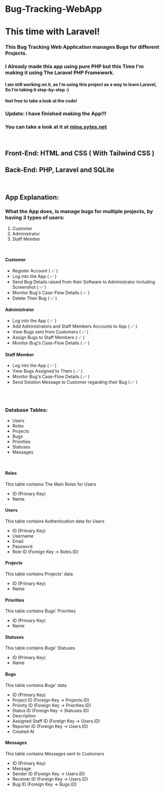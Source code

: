 # Bug-Tracking-WebApp

# This time with Laravel!

### This Bug Tracking Web Application manages Bugs for different Projects.

### I Already made this app using pure PHP but this Time I'm making it using The Laravel PHP Framework.

#### I am still working on it, as I'm using this project as a way to learn Laravel, So I'm taking it step-by-step :)

#### feel free to take a look at the code!

### Update: I have finished making the App!!!

### You can take a look at it at [mina.sytes.net](https://mina.sytes.net)

<br>

## Front-End: HTML and CSS ( With Tailwind CSS )

## Back-End: PHP, Laravel and SQLite

<br>

## App Explanation:

### What the App does, is manage bugs for multiple projects, by having 3 types of users:

<ol>
    <li>Customer</li>
    <li>Administrator</li>
    <li>Staff Member</li>
</ol>

<br>

#### Customer

<ul>
	<li>Register Account ( ✅ )</li>
	<li>Log into the App ( ✅ )</li>
	<li>Send Bug Details raised from their Software to Administrator Including Screenshot ( ✅ )</li>
	<li>Monitor Bug's Case-Flow Details ( ✅ )</li>
	<li>Delete Their Bug ( ✅ )</li>
</ul>

#### Administrator

<ul>
	<li>Log into the App ( ✅ )</li>
	<li>Add Administrators and Staff Members Accounts to App ( ✅ )</li>
	<li>View Bugs sent from Customers ( ✅ )</li>
	<li>Assign Bugs to Staff Members ( ✅ )</li>
	<li>Monitor Bug's Case-Flow Details ( ✅ )</li>
</ul>

#### Staff Member

<ul>
	<li>Log into the App ( ✅ )</li>
	<li>View Bugs Assigned to Them ( ✅ )</li>
	<li>Monitor Bug's Case-Flow Details ( ✅ )</li>
	<li>Send Solution Message to Customer regarding their Bug ( ✅ )</li>
</ul>

<br>
<br>

### Database Tables:

<ul>
	<li>Users</li>
	<li>Roles</li>
	<li>Projects</li>
	<li>Bugs</li>
	<li>Priorities</li>
	<li>Statuses</li>
	<li>Messages</li>
</ul>

<br>

#### Roles

This table contains The Main Roles for Users

<ul>
	<li>ID (Primary Key)</li>
	<li>Name</li>
</ul>

#### Users

This table contains Authentication data for Users

<ul>
	<li>ID (Primary Key)</li>
	<li>Username</li>
	<li>Email</li>
	<li>Password</li>
	<li>Role ID (Foreign Key -> Roles.ID)</li>
</ul>

#### Projects

This table contains Projects' data

<ul>
	<li>ID (Primary Key)</li>
	<li>Name</li>
</ul>

#### Priorities

This table contains Bugs' Priorities

<ul>
	<li>ID (Primary Key)</li>
	<li>Name</li>
</ul>

#### Statuses

This table contains Bugs' Statuses

<ul>
	<li>ID (Primary Key)</li>
	<li>Name</li>
</ul>

#### Bugs

This table contains Bugs' data

<ul>
	<li>ID (Primary Key)</li>
	<li>Project ID (Foreign Key -> Projects.ID)</li>
	<li>Priority ID (Foreign Key -> Priorities.ID)</li>
	<li>Status ID (Foreign Key -> Statuses.ID)</li>
	<li>Description</li>
	<li>Assigned Staff ID (Foreign Key -> Users.ID)</li>
	<li>Reporter ID (Foreign Key -> Users.ID)</li>
	<li>Created At</li>
</ul>

#### Messages

This table contains Messages sent to Customers

<ul>
	<li>ID (Primary Key)</li>
	<li>Message</li>
	<li>Sender ID (Foreign Key -> Users.ID)</li>
	<li>Receiver ID (Foreign Key -> Users.ID)</li>
	<li>Bug ID (Foreign Key -> Bugs.ID)</li>
</ul>
